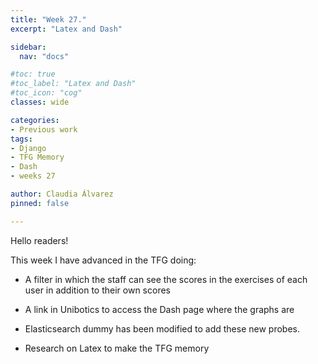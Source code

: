 ```yaml
---
title: "Week 27."
excerpt: "Latex and Dash"

sidebar:
  nav: "docs"

#toc: true
#toc_label: "Latex and Dash"
#toc_icon: "cog"
classes: wide

categories:
- Previous work
tags:
- Django
- TFG Memory
- Dash
- weeks 27

author: Claudia Álvarez
pinned: false

---
```

 Hello readers!
 
This week I have advanced in the TFG doing:
 
- A filter in which the staff can see the scores in the exercises of each user in addition to their own scores

- A link in Unibotics to access the Dash page where the graphs are

- Elasticsearch dummy has been modified to add these new probes.

- Research on Latex to make the TFG memory




